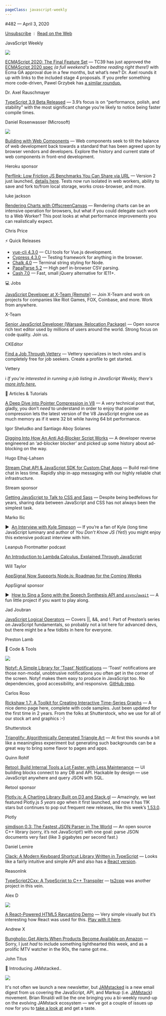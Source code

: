 ```yaml
---
pageClass: javascript-weekly
---
```


<!-- left/right splitbar -->
  

#482 — April 3, 2020

[Unsubscribe](https://javascriptweekly.com/link/86380/web)  :  [Read on the Web](https://javascriptweekly.com/link/86381/web)

<!-- masthead -->
 

JavaScript Weekly

 
[![](https://res.cloudinary.com/cpress/image/upload/w_1280,e_sharpen:60/v1585933070/edsaeo35ntxawleotloi.jpg)](https://javascriptweekly.com/link/86398/web)
 

[ECMAScript 2020: The Final Feature Set](https://javascriptweekly.com/link/86398/web "2ality.com") — TC39 has just approved the [ECMAScript 2020 spec](https://javascriptweekly.com/link/86399/web) _\(a full weekend's bedtime reading right there\!\)_ with Ecma GA approval due in a few months, but what’s new\? Dr. Axel rounds it up with links to the included stage 4 proposals. If you prefer something more code-driven, Pawel Grzybek has [a similar roundup.](https://javascriptweekly.com/link/86426/web)

Dr. Axel Rauschmayer

 

[TypeScript 3.9 Beta Released](https://javascriptweekly.com/link/86403/web "devblogs.microsoft.com") — 3.9’s focus is on “performance, polish, and stability” with the most significant change you’re likely to notice being faster compile times.

Daniel Rosenwasser \(Microsoft\)

 
[![](https://copm.s3.amazonaws.com/dcfc0cbe.png)](https://javascriptweekly.com/link/86382/web)

[Building with Web Components](https://javascriptweekly.com/link/86382/web "blog.heroku.com") — Web components seek to tilt the balance of web development back towards a standard that has been agreed upon by browser vendors and developers. Explore the history and current state of web components in front-end development.

Heroku sponsor

 

[Perflink: Low Friction JS Benchmarks You Can Share via URL](https://javascriptweekly.com/link/86401/web "perf.link") — Version 2 just launched, [details here](https://javascriptweekly.com/link/86402/web). Tests now run isolated in web workers, ability to save and fork to/from local storage, works cross-browser, and more.

luke jackson

 

[Rendering Charts with OffscreenCanvas](https://javascriptweekly.com/link/86400/web "blog.scottlogic.com") — Rendering charts can be an intensive operation for browsers, but what if you could delegate such work to a Web Worker\? This post looks at what performance improvements you can realistically expect.

Chris Price

 
<!-- normal content section -->
 

⚡️ Quick Releases

- [vue-cli 4.3.0](https://javascriptweekly.com/link/86383/web) — CLI tools for Vue.js development.
- [Cypress 4.3.0](https://javascriptweekly.com/link/86384/web) — Testing framework for anything in the browser.
- [Chalk 4.0](https://javascriptweekly.com/link/86385/web) — Terminal string styling for Node.
- [PapaParse 5.2](https://javascriptweekly.com/link/86386/web) — High perf in-browser CSV parsing.
- [Cash 7.0](https://javascriptweekly.com/link/86387/web) — Fast, small jQuery alternative for IE11+.

 

💻 Jobs

 

[JavaScript Developer at X-Team \(Remote\)](https://javascriptweekly.com/link/86388/web "x-team.com") — Join X-Team and work on projects for companies like Riot Games, FOX, Coinbase, and more. Work from anywhere.

X-Team

 

[Senior JavaScript Developer \(Warsaw, Relocation Package\)](https://javascriptweekly.com/link/86389/web "ckeditor.com") — Open source rich text editor used by millions of users around the world. Strong focus on code quality. Join us.

CKEditor

 

[Find a Job Through Vettery](https://javascriptweekly.com/link/86390/web "www.vettery.com") — Vettery specializes in tech roles and is completely free for job seekers. Create a profile to get started.

Vettery

ℹ️ _If you're interested in running a job listing in JavaScript Weekly, there's [more info here.](https://javascriptweekly.com/link/86391/web)_

 

📘 Articles \& Tutorials

 

[A Deep Dive into Pointer Compression in V8](https://javascriptweekly.com/link/86404/web "v8.dev") — A _very_ technical post that, gladly, you don’t _need_ to understand in order to enjoy that pointer compression lets the latest version of the V8 JavaScript engine use as much memory as if it were 32 bit while having 64 bit performance.

Igor Sheludko and Santiago Aboy Solanes

 

[Digging Into How An Anti Ad-Blocker Script Works](https://javascriptweekly.com/link/86427/web "xy2.dev") — A developer reverse engineered an ‘ad-blocker blocker’ and picked up some history about ad-blocking on the way.

Hugo Elhaj-Lahsen

 

[Stream Chat API \& JavaScript SDK for Custom Chat Apps](https://javascriptweekly.com/link/86392/web "getstream.io") — Build real-time chat in less time. Rapidly ship in-app messaging with our highly reliable chat infrastructure.

Stream sponsor

 

[Getting JavaScript to Talk to CSS and Sass](https://javascriptweekly.com/link/86405/web "css-tricks.com") — Despite being bedfellows for years, sharing data between JavaScript and CSS has not always been the simplest task.

Marko Ilic

 

▶  [An Interview with Kyle Simpson](https://javascriptweekly.com/link/86408/web "leanpub.com") — If you’re a fan of Kyle \(long time JavaScript luminary and author of _You Don’t Know JS \(Yet\)_\) you might enjoy this extensive podcast interview with him.

Leanpub Frontmatter podcast

 

[An Introduction to Lambda Calculus, Explained Through JavaScript](https://javascriptweekly.com/link/86407/web "willtaylor.blog")

Will Taylor

 

[AppSignal Now Supports Node.js: Roadmap for the Coming Weeks](https://javascriptweekly.com/link/86393/web "blog.appsignal.com")

AppSignal sponsor

 

▶  [How to Sing a Song with the Speech Synthesis API and `async`/`await`](https://javascriptweekly.com/link/86428/web "www.youtube.com") — A fun little project if you want to play along.

Jad Joubran

 

[JavaScript Logical Operators](https://javascriptweekly.com/link/86406/web "www.prestonlamb.com") — Covers |\|, \&\&, and \!. Part of Preston’s series on JavaScript fundamentals, so probably not a lot here for advanced devs, but there might be a few tidbits in here for everyone.

Preston Lamb

 

🔧 Code \& Tools

 
[![](https://res.cloudinary.com/cpress/image/upload/w_1280,e_sharpen:60/g6e5uztxsedo2hcc4blu.jpg)](https://javascriptweekly.com/link/86409/web)
 
 

[Notyf: A Simple Library for 'Toast' Notifications](https://javascriptweekly.com/link/86409/web "carlosroso.com") — ‘Toast’ notifications are those non-modal, unobtrusive notifications you often get in the corner of the screen. Notyf makes them easy to produce in JavaScript too. No dependencies, good accessibility, and responsive. [GitHub repo](https://javascriptweekly.com/link/86410/web).

Carlos Roso

 

[Rickshaw 1.7: A Toolkit for Creating Interactive Time-Series Graphs](https://javascriptweekly.com/link/86411/web "tech.shutterstock.com") — A nice demo page here, complete with code samples. Just been updated for the first time in 2 years. From the folks at Shutterstock, who we use for all of our stock art and graphics :-\)

Shutterstock

 

[Trianglify: Algorithmically Generated Triangle Art](https://javascriptweekly.com/link/86412/web "github.com") — At first this sounds a bit like a meaningless experiment but generating such backgrounds can be a great way to bring some flavor to pages and apps.

Quinn Rohlf

 

[Retool: Build Internal Tools a Lot Faster, with Less Maintenance](https://javascriptweekly.com/link/86394/web) — UI building blocks connect to any DB and API. Hackable by design — use JavaScript anywhere and query JSON with SQL.

Retool sponsor

 

[Plotly.js: A Charting Library Built on D3 and Stack.gl](https://javascriptweekly.com/link/86413/web "github.com") — Amazingly, we last featured Plotly.js _5 years ago_ when it first launched, and now it has 11K stars but continues to pop out frequent new releases, like this week’s [1.53.0](null).

Plotly

 

[simdjson 0.3: The Fastest JSON Parser in The World](https://javascriptweekly.com/link/86414/web "lemire.me") — An open source C++ library \(sorry, it’s not JavaScript\!\) with one goal: parse JSON documents very fast \(like 3 gigabytes per second fast.\)

Daniel Lemire

 

[Clack: A Modern Keyboard Shortcut Library Written in TypeScript](https://javascriptweekly.com/link/86415/web "github.com") — Looks like a fairly intuitive and simple API and also has a [React version](https://javascriptweekly.com/link/86416/web).

ReasonInk

 

[TypeScript2Cxx: A TypeScript to C++ Transpiler](https://javascriptweekly.com/link/86417/web "github.com") — [ts2cpp](https://javascriptweekly.com/link/86418/web) was another project in this vein.

Alex D

 
[![](https://res.cloudinary.com/cpress/image/upload/w_1280,e_sharpen:60/yvh5yt5lgwwyoavgobs4.jpg)]()
 

[A React-Powered HTML5 Raycasting Demo](https://javascriptweekly.com/link/86419/web "github.com") — Very simple visually but it’s interesting how React was used for this. [Play with it here](https://javascriptweekly.com/link/86420/web).

Andrew X

 

[Bungholio: Get Alerts When Products Become Available on Amazon](https://javascriptweekly.com/link/86421/web "github.com") — Sorry, I just _had_ to include something lighthearted this week, and as a prolific MTV watcher in the 90s, the name got me..

John Titus

 
 
<!-- normal content section -->
 

📮 Introducing JAMstacked..

[![](https://jamstack.email/images/jamlogo.png)](https://javascriptweekly.com/link/86422/web)

It's not often we launch a new newsletter, but [JAMstacked](https://javascriptweekly.com/link/86422/web) is a new email digest from us covering the JavaScript, API, and Markup \(i.e. [JAMstack](https://javascriptweekly.com/link/86395/web)\) movement. Brian Rinaldi will be the one bringing you a bi-weekly round-up on the evolving JAMstack ecosystem — we've got a couple of issues up now for you to [take a look at](https://javascriptweekly.com/link/86423/web) and get a taste.
